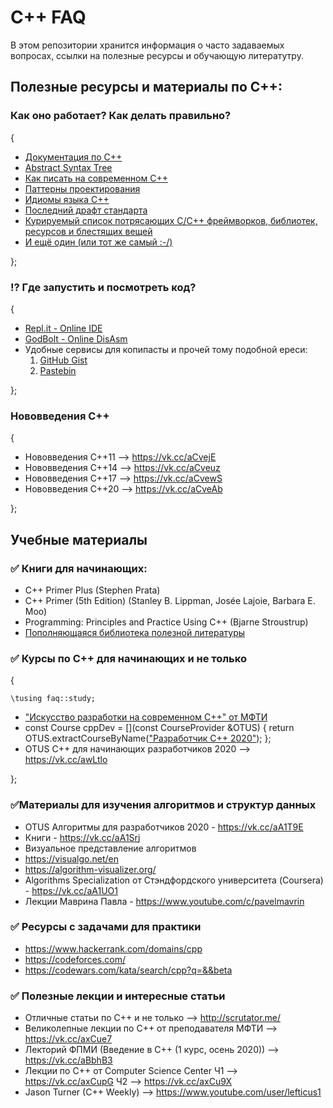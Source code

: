 # C++ FAQ
В этом репозитории хранится информация о часто
задаваемых вопросах, ссылки на полезные ресурсы и
обучающую литератутру.

## Полезные ресурсы и материалы по C++:

### Как оно работает? Как делать правильно?
{
- [Документация по С++](https://en.cppreference.com/w)
- [Abstract Syntax Tree](https://cppinsights.io)
- [Как писать на современном C++](https://github.com/isocpp/CppCoreGuidelines/blob/master/CppCoreGuidelines.md)
- [Паттерны проектирования](https://refactoring.guru/ru/design-patterns/cpp)
- [Идиомы языка С++](https://en.m.wikibooks.org/wiki/More_C%2B%2B_Idioms)
- [Последний драфт стандарта](http://eel.is/c++draft/)
- [Курируемый список потрясающих C/C++ фреймворков, библиотек, ресурсов и блестящих вещей](https://cpp.libhunt.com)
- [И ещё один (или тот же самый :-/)](https://github.com/fffaraz/awesome-cpp)

};

### ⁉ Где запустить и посмотреть код?
{
- [Repl.it - Online IDE](https://repl.it/languages/cpp)
- [GodBolt - Online DisAsm](https://godbolt.org)
- Удобные сервисы для копипасты и прочей тому подобной ереси:
  1) [GitHub Gist](https://gist.github.com)
  2) [Pastebin](https://pastebin.com)

};

###  Нововведения С++
{
- Нововведения С++11 —> https://vk.cc/aCvejE
- Нововведения С++14 —> https://vk.cc/aCveuz
- Нововведения С++17 —> https://vk.cc/aCvewS
- Нововведения С++20 —> https://vk.cc/aCveAb

};

## Учебные материалы

### ✅ Книги для начинающих:
- C++ Primer Plus (Stephen Prata)
- C++ Primer (5th Edition) (Stanley B. Lippman, Josée Lajoie, Barbara E. Moo)
- Programming: Principles and Practice Using C++ (Bjarne Stroustrup)
- [Пополняющаяся библиотека полезной литературы](https://yadi.sk/d/3p7CqGmDVslLiA?w=1)

### ✅ Курсы по С++ для начинающих и не только
{

`\tusing faq::study;`

- ["Искусство разработки на современном C++" от МФТИ](https://ru.coursera.org/specializations/c-plus-plus-modern-development)
- const Course cppDev = \[\](const CourseProvider &OTUS) { return OTUS.extractCourseByName(["Разработчик C++ 2020"](https://vk.cc/awLtsT)); };
- OTUS С++ для начинающих разработчиков 2020 —> https://vk.cc/awLtlo

};

### ✅Материалы для изучения алгоритмов и структур данных
- OTUS Алгоритмы для разработчиков 2020 - https://vk.cc/aA1T9E
- Книги - https://vk.cc/aA1Srj
- Визуальное представление алгоритмов
- https://visualgo.net/en
- https://algorithm-visualizer.org/
- Algorithms Specialization от
Стэндфордского университета (Coursera) - https://vk.cc/aA1UO1
- Лекции Маврина Павла - https://www.youtube.com/c/pavelmavrin


### ✅ Ресурсы с задачами для практики
- https://www.hackerrank.com/domains/cpp
- https://codeforces.com/
- https://codewars.com/kata/search/cpp?q=&&beta

### ✅ Полезные лекции и интересные статьи
- Отличные статьи по С++ и не только —> http://scrutator.me/
- Великолепные лекции по С++ от преподавателя МФТИ —> https://vk.cc/axCue7
- Лекторий ФПМИ (Введение в С++ (1 курс, осень 2020)) —>
https://vk.cc/aBbhB3
- Лекции по С++ от Computer Science Center
Ч1 —> https://vk.cc/axCupG
Ч2 —> https://vk.cc/axCu9X
- Jason Turner (C++ Weekly) —> https://www.youtube.com/user/lefticus1
